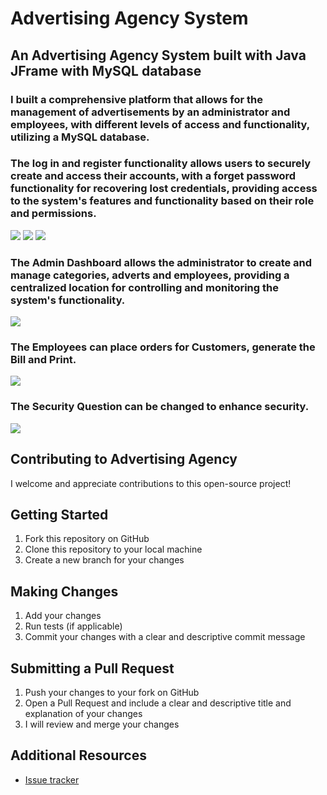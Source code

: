 # Advertising Agency System
<h2>An Advertising Agency System built with Java JFrame with MySQL database</h2>

<h3>I built a comprehensive platform that allows for the management of advertisements by an administrator and employees, with different levels of access and functionality, utilizing a MySQL database.</h3>

<h3>The log in and register functionality allows users to securely create and access their accounts, with a forget password functionality for recovering lost credentials, providing access to the system's features and functionality based on their role and permissions.</h3>
<img src="https://user-images.githubusercontent.com/89584431/213916319-3dae2ec6-9148-49fd-bec0-b0993de69701.png">
<img src="https://user-images.githubusercontent.com/89584431/213916453-3920f4b5-a29f-40a1-9663-523a6fb9453b.jpg">
<img src="https://user-images.githubusercontent.com/89584431/213916577-ff140e94-e432-4379-8455-ecfa093def87.jpg">

<h3>The Admin Dashboard allows the administrator to create and manage categories, adverts and employees, providing a centralized location for controlling and monitoring the system's functionality.</h3>
<img src="https://user-images.githubusercontent.com/89584431/213916853-91b8e9f3-9961-445f-be2e-36e57b657599.jpg">

<h3>The Employees can place orders for Customers, generate the Bill and Print.</h3>
<img src="https://user-images.githubusercontent.com/89584431/213950093-7894d304-11e4-4da8-8468-c643f85e07e2.jpg">

<h3>The Security Question can be changed to enhance security.</h3>
<img src="https://user-images.githubusercontent.com/89584431/213950279-f49bf969-8922-4096-ac79-c59224c9e90a.jpg">

## Contributing to Advertising Agency
I welcome and appreciate contributions to this open-source project!

## Getting Started
1. Fork this repository on GitHub
2. Clone this repository to your local machine
3. Create a new branch for your changes

## Making Changes
1. Add your changes
2. Run tests (if applicable)
3. Commit your changes with a clear and descriptive commit message

## Submitting a Pull Request
1. Push your changes to your fork on GitHub
2. Open a Pull Request and include a clear and descriptive title and explanation of your changes
3. I will review and merge your changes

## Additional Resources
- [Issue tracker](https://github.com/DonGuillotine/advertising-agency/issues)
